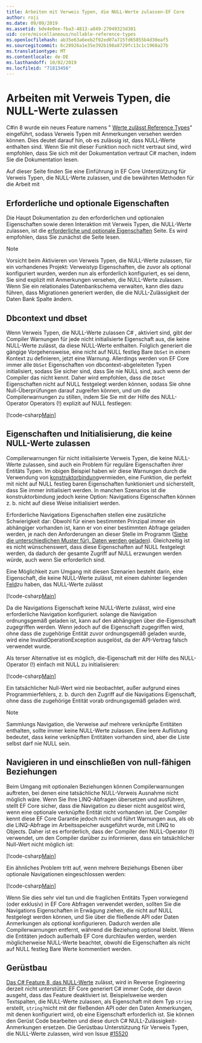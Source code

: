 ```yaml
---
title: Arbeiten mit Verweis Typen, die NULL-Werte zulassen-EF Core
author: roji
ms.date: 09/09/2019
ms.assetid: bde4e0ee-fba3-4813-a849-27049323d301
uid: core/miscellaneous/nullable-reference-types
ms.openlocfilehash: ab35e63a6eeb2f02ed07a715fd65855b4d30eaf5
ms.sourcegitcommit: 6c28926a1e35e392b198a8729fc13c1c1968a27b
ms.translationtype: MT
ms.contentlocale: de-DE
ms.lasthandoff: 10/02/2019
ms.locfileid: "71813456"
---
```

# <a name="working-with-nullable-reference-types"></a>Arbeiten mit Verweis Typen, die NULL-Werte zulassen

C#in 8 wurde ein neues Feature namens " [Werte zulässt Reference Types](/dotnet/csharp/tutorials/nullable-reference-types)" eingeführt, sodass Verweis Typen mit Anmerkungen versehen werden können. Dies deutet darauf hin, ob es zulässig ist, dass NULL-Werte enthalten sind. Wenn Sie mit dieser Funktion noch nicht vertraut sind, wird empfohlen, dass Sie sich mit der Dokumentation vertraut C# machen, indem Sie die Dokumentation lesen.

Auf dieser Seite finden Sie eine Einführung in EF Core Unterstützung für Verweis Typen, die NULL-Werte zulassen, und die bewährten Methoden für die Arbeit mit

## <a name="required-and-optional-properties"></a>Erforderliche und optionale Eigenschaften

Die Haupt Dokumentation zu den erforderlichen und optionalen Eigenschaften sowie deren Interaktion mit Verweis Typen, die NULL-Werte zulassen, ist die [erforderliche und optionale Eigenschaften](xref:core/modeling/required-optional) Seite. Es wird empfohlen, dass Sie zunächst die Seite lesen.

> [!NOTE]
> Vorsicht beim Aktivieren von Verweis Typen, die NULL-Werte zulassen, für ein vorhandenes Projekt: Verweistyp Eigenschaften, die zuvor als optional konfiguriert wurden, werden nun als erforderlich konfiguriert, es sei denn, Sie sind explizit mit Anmerkungen versehen, die NULL-Werte zulassen. Wenn Sie ein relationales Datenbankschema verwalten, kann dies dazu führen, dass Migrationen generiert werden, die die NULL-Zulässigkeit der Daten Bank Spalte ändern.

## <a name="dbcontext-and-dbset"></a>Dbcontext und dbset

Wenn Verweis Typen, die NULL-Werte zulassen C# , aktiviert sind, gibt der Compiler Warnungen für jede nicht initialisierte Eigenschaft aus, die keine NULL-Werte zulässt, da diese NULL-Werte enthalten. Folglich generiert die gängige Vorgehensweise, eine nicht auf NULL festleg Bare `DbSet` in einem Kontext zu definieren, jetzt eine Warnung. Allerdings werden von EF Core immer alle `DbSet` Eigenschaften von dbcontext-abgeleiteten Typen initialisiert, sodass Sie sicher sind, dass Sie nie NULL sind, auch wenn der Compiler das nicht kennt. Daher wird empfohlen, dass die `DbSet` Eigenschaften nicht auf NULL festgelegt werden können, sodass Sie ohne Null-Überprüfungen darauf zugreifen können, und um die Compilerwarnungen zu stillen, indem Sie Sie mit der Hilfe des NULL-Operator Operators (!) explizit auf NULL festlegen:

[!code-csharp[Main](../../../samples/core/Miscellaneous/NullableReferenceTypes/NullableReferenceTypesContext.cs?name=Context&highlight=3-4)]

## <a name="non-nullable-properties-and-initialization"></a>Eigenschaften und Initialisierung, die keine NULL-Werte zulassen

Compilerwarnungen für nicht initialisierte Verweis Typen, die keine NULL-Werte zulassen, sind auch ein Problem für reguläre Eigenschaften ihrer Entitäts Typen. Im obigen Beispiel haben wir diese Warnungen durch die Verwendung von [konstruktorbindung](xref:core/modeling/constructors)vermieden, eine Funktion, die perfekt mit nicht auf NULL festleg baren Eigenschaften funktioniert und sicherstellt, dass Sie immer initialisiert werden. In manchen Szenarios ist die konstruktorbindung jedoch keine Option: Navigations Eigenschaften können z. b. nicht auf diese Weise initialisiert werden.

Erforderliche Navigations Eigenschaften stellen eine zusätzliche Schwierigkeit dar: Obwohl für einen bestimmten Prinzipal immer ein abhängiger vorhanden ist, kann er von einer bestimmten Abfrage geladen werden, je nach den Anforderungen an dieser Stelle im Programm ([Siehe die unterschiedlichen Muster für). Daten werden geladen](xref:core/querying/related-data)). Gleichzeitig ist es nicht wünschenswert, dass diese Eigenschaften auf NULL festgelegt werden, da dadurch der gesamte Zugriff auf NULL erzwungen werden würde, auch wenn Sie erforderlich sind.

Eine Möglichkeit zum Umgang mit diesen Szenarien besteht darin, eine Eigenschaft, die keine NULL-Werte zulässt, mit einem dahinter liegenden [Feld](xref:core/modeling/backing-field)zu haben, das NULL-Werte zulässt

[!code-csharp[Main](../../../samples/core/Miscellaneous/NullableReferenceTypes/Order.cs?range=12-17)]

Da die Navigations Eigenschaft keine NULL-Werte zulässt, wird eine erforderliche Navigation konfiguriert. solange die Navigation ordnungsgemäß geladen ist, kann auf den abhängigen über die-Eigenschaft zugegriffen werden. Wenn jedoch auf die Eigenschaft zugegriffen wird, ohne dass die zugehörige Entität zuvor ordnungsgemäß geladen wurde, wird eine InvalidOperationException ausgelöst, da der API-Vertrag falsch verwendet wurde.

Als terser Alternative ist es möglich, die-Eigenschaft mit der Hilfe des NULL-Operator (!) einfach mit NULL zu initialisieren:

[!code-csharp[Main](../../../samples/core/Miscellaneous/NullableReferenceTypes/Order.cs?range=19)]

Ein tatsächlicher Null-Wert wird nie beobachtet, außer aufgrund eines Programmierfehlers, z. b. durch den Zugriff auf die Navigations Eigenschaft, ohne dass die zugehörige Entität vorab ordnungsgemäß geladen wird.

> [!NOTE]
> Sammlungs Navigation, die Verweise auf mehrere verknüpfte Entitäten enthalten, sollte immer keine NULL-Werte zulassen. Eine leere Auflistung bedeutet, dass keine verknüpften Entitäten vorhanden sind, aber die Liste selbst darf nie NULL sein.

## <a name="navigating-and-including-nullable-relationships"></a>Navigieren in und einschließen von null-fähigen Beziehungen

Beim Umgang mit optionalen Beziehungen können Compilerwarnungen auftreten, bei denen eine tatsächliche NULL-Verweis Ausnahme nicht möglich wäre. Wenn Sie Ihre LINQ-Abfragen übersetzen und ausführen, stellt EF Core sicher, dass die Navigation zu dieser nicht ausgelöst wird, wenn eine optionale verknüpfte Entität nicht vorhanden ist. Der Compiler kennt diese EF Core Garantie jedoch nicht und führt Warnungen aus, als ob die LINQ-Abfrage im Arbeitsspeicher ausgeführt wurde, mit LINQ to Objects. Daher ist es erforderlich, dass der Compiler den NULL-Operator (!) verwendet, um den Compiler darüber zu informieren, dass ein tatsächlicher Null-Wert nicht möglich ist:

[!code-csharp[Main](../../../samples/core/Miscellaneous/NullableReferenceTypes/Program.cs?range=46)]

Ein ähnliches Problem tritt auf, wenn mehrere Beziehungs Ebenen über optionale Navigationen eingeschlossen werden:

[!code-csharp[Main](../../../samples/core/Miscellaneous/NullableReferenceTypes/Program.cs?range=36-39&highlight=2)]

Wenn Sie dies sehr viel tun und die fraglichen Entitäts Typen vorwiegend (oder exklusiv) in EF Core Abfragen verwendet werden, sollten Sie die Navigations Eigenschaften in Erwägung ziehen, die nicht auf NULL festgelegt werden können, und Sie über die fließende API oder Daten Anmerkungen als optional konfigurieren. Dadurch werden alle Compilerwarnungen entfernt, während die Beziehung optional bleibt. Wenn die Entitäten jedoch außerhalb EF Core durchlaufen werden, werden möglicherweise NULL-Werte beachtet, obwohl die Eigenschaften als nicht auf NULL festleg Bare Werte kommentiert werden.

## <a name="scaffolding"></a>Gerüstbau

[Das C# Feature 8, das NULL-Werte](/dotnet/csharp/tutorials/nullable-reference-types) zulässt, wird in Reverse Engineering derzeit nicht unterstützt: EF Core generiert C# immer Code, der davon ausgeht, dass das Feature deaktiviert ist. Beispielsweise werden Textspalten, die NULL-Werte zulassen, als Eigenschaft mit dem Typ `string` erstellt, `string?`nicht mit der fließenden API oder den Daten Anmerkungen, mit denen konfiguriert wird, ob eine Eigenschaft erforderlich ist. Sie können den Gerüst Code bearbeiten und diese durch C# NULL-Zulässigkeit-Anmerkungen ersetzen. Die Gerüstbau Unterstützung für Verweis Typen, die NULL-Werte zulassen, wird von Issue [#15520](https://github.com/aspnet/EntityFrameworkCore/issues/15520)

